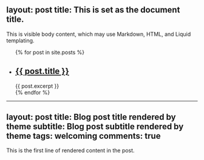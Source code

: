 layout: post
title: This is set as the document title.
---

This is visible body content, which may use Markdown, HTML, and Liquid templating.

<ul>
  {% for post in site.posts %}
    <li>
      <h2><a href="{{ post.url }}">{{ post.title }}</a></h2>
      {{ post.excerpt }}
    </li>
  {% endfor %}
</ul>

---
layout: post
title: Blog post title rendered by theme
subtitle: Blog post subtitle rendered by theme
tags: welcoming
comments: true
---

This is the first line of rendered content in the post.
